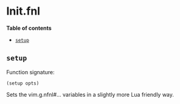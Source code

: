 # Init.fnl

**Table of contents**

- [`setup`](#setup)

## `setup`
Function signature:

```
(setup opts)
```

Sets the vim.g.nfnl#... variables in a slightly more Lua friendly way.


<!-- Generated with Fenneldoc v1.0.1
     https://gitlab.com/andreyorst/fenneldoc -->
